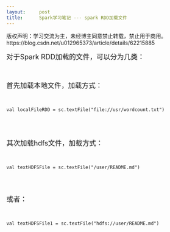 ```yaml
---
layout:     post
title:      Spark学习笔记 --- spark RDD加载文件
---
```

<div id="article_content" class="article_content clearfix csdn-tracking-statistics" data-pid="blog" data-mod="popu_307" data-dsm="post">
								<div class="article-copyright">
					版权声明：学习交流为主，未经博主同意禁止转载，禁止用于商用。					https://blog.csdn.net/u012965373/article/details/62215885				</div>
								            <link rel="stylesheet" href="https://csdnimg.cn/release/phoenix/template/css/ck_htmledit_views-f76675cdea.css">
						<div class="htmledit_views" id="content_views">
                
<p><span style="font-size:18px;">对于Spark RDD加载的文件，可以分为几类：</span></p>
<p><span style="font-size:18px;"><br></span></p>
<p><span style="font-size:18px;">首先加载本地文件，加载方式：</span></p>
<p><br></p>
<p></p><pre><code class="language-plain">val localFileRDD = sc.textFile("file://usr/wordcount.txt")</code></pre>
<p><br></p>
<span style="font-size:18px;"><br>
其次加载hdfs文件，加载方式：</span>
<p><br></p>
<p></p><pre><code class="language-plain">val textHDFSFile = sc.textFile("/user/README.md")</code></pre><br><br><p><span style="font-size:18px;">或者：</span></p>
<p><br></p><pre><code class="language-plain">val textHDFSFile1 = sc.textFile("hdfs://user/README.md")</code></pre><br><p><br></p>
<p><br></p>
            </div>
                </div>